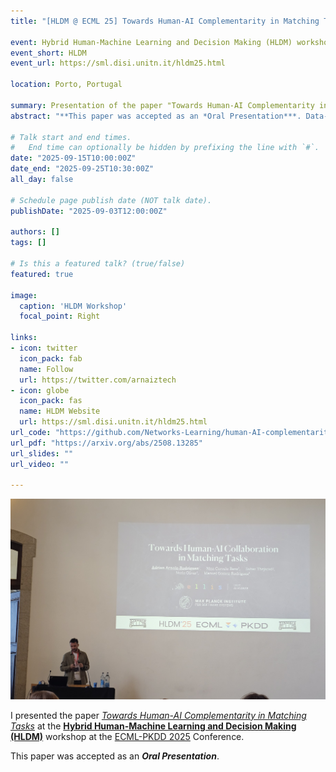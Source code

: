 ```yaml
---
title: "[HLDM @ ECML 25] Towards Human-AI Complementarity in Matching Tasks"

event: Hybrid Human-Machine Learning and Decision Making (HLDM) workshop at ECML PKDD 2025
event_short: HLDM
event_url: https://sml.disi.unitn.it/hldm25.html

location: Porto, Portugal

summary: Presentation of the paper "Towards Human-AI Complementarity in Matching Tasks" at the Hybrid Human-Machine Learning and Decision Making (HLDM) workshop at ECML PKDD 2025.
abstract: "**This paper was accepted as an *Oral Presentation***. Data-driven algorithmic matching systems promise to help human decision makers make better matching decisions in a wide variety of high-stakes application domains, such as healthcare and social service provision. However, existing systems are not designed to achieve human-AI complementarity: decisions made by a human using an algorithmic matching system are not necessarily better than those made by the human or by the algorithm alone. Our work aims to address this gap. To this end, we propose collaborative matching (comatch), a data-driven algorithmic matching system that takes a collaborative approach: rather than making all the matching decisions for a matching task like existing systems, it selects only the decisions that it is the most confident in, deferring the rest to the human decision maker. In the process, comatch optimizes how many decisions it makes and how many it defers to the human decision maker to provably maximize performance. We conduct a large-scale human subject study with 800 participants to validate the proposed approach. The results demonstrate that the matching outcomes produced by comatch outperform those generated by either human participants or by algorithmic matching on their own."

# Talk start and end times.
#   End time can optionally be hidden by prefixing the line with `#`.
date: "2025-09-15T10:00:00Z"
date_end: "2025-09-25T10:30:00Z"
all_day: false

# Schedule page publish date (NOT talk date).
publishDate: "2025-09-03T12:00:00Z"

authors: []
tags: []

# Is this a featured talk? (true/false)
featured: true

image:
  caption: 'HLDM Workshop'
  focal_point: Right

links:
- icon: twitter
  icon_pack: fab
  name: Follow
  url: https://twitter.com/arnaiztech
- icon: globe
  icon_pack: fas
  name: HLDM Website
  url: https://sml.disi.unitn.it/hldm25.html
url_code: "https://github.com/Networks-Learning/human-AI-complementarity-matching"
url_pdf: "https://arxiv.org/abs/2508.13285"
url_slides: ""
url_video: ""

---
```


![First person picture](adriHLDM.jpg "First person picture")

I presented the paper [*Towards Human-AI Complementarity in Matching Tasks*](https://arxiv.org/abs/2508.13285) at the **[Hybrid Human-Machine Learning and Decision Making (HLDM)](https://sml.disi.unitn.it/hldm25.html)** workshop at the [ECML-PKDD 2025](https://ecmlpkdd.org/2025/) Conference.

This paper was accepted as an ***Oral Presentation***.

